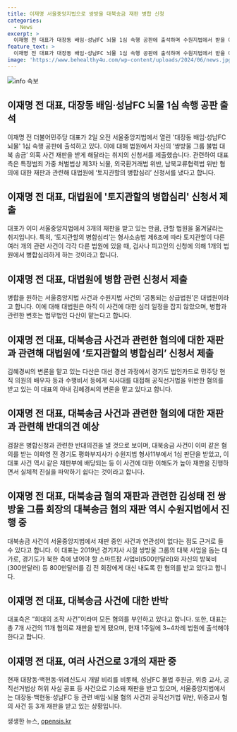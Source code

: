```yaml
---
title: 이재명 서울중앙지법으로 쌍방울 대북송금 재판 병합 신청
categories:
  - News
excerpt: >
  이재명 전 대표가 대장동 배임·성남FC 뇌물 1심 속행 공판에 출석하며 수원지법에서 받을 예정이었던 쌍방울 그룹 불법 대북 송금 의혹 재판을 서울중앙지법으로 옮길 것을 법원에 신청했다. 대법원에 토지관할의 병합심리 신청서를 내며, 이를 바탕으로 서울중앙지법 사건과 수원지법 사건을 병합하여 대법원에서 병합심리 여부를 결정할 것으로 보인다. 현재 대장동·백현동·성남FC 등 관련 배임·뇌물 혐의 사건과 공직선거법 위반, 위증교사 혐의 사건 등 3개 재판을 받고 있는 이 전 대표는 많은 재판을 앞두고 있다. 따라서 병합 여부는 주목될 전망이며, 이번 사건은 국내외에서 큰 화제가 될 것이다.
feature_text: >
  이재명 전 대표가 대장동 배임·성남FC 뇌물 1심 속행 공판에 출석하며 수원지법에서 받을 예정이었던 쌍방울 그룹 불법 대북 송금 의혹 재판을 서울중앙지법으로 옮길 것을 법원에 신청했다. 대법원에 토지관할의 병합심리 신청서를 내며, 이를 바탕으로 서울중앙지법 사건과 수원지법 사건을 병합하여 대법원에서 병합심리 여부를 결정할 것으로 보인다. 현재 대장동·백현동·성남FC 등 관련 배임·뇌물 혐의 사건과 공직선거법 위반, 위증교사 혐의 사건 등 3개 재판을 받고 있는 이 전 대표는 많은 재판을 앞두고 있다. 따라서 병합 여부는 주목될 전망이며, 이번 사건은 국내외에서 큰 화제가 될 것이다.
image: 'https://www.behealthy4u.com/wp-content/uploads/2024/06/news.jpg'
---
```


<p><img src="https://www.behealthy4u.com/wp-content/uploads/2024/06/news.jpg" alt="info 속보" /></p>

<h2 data-ke-size="size26">이재명 전 대표, 대장동 배임·성남FC 뇌물 1심 속행 공판 출석</h2>

<p data-ke-size="size16">이재명 전 더불어민주당 대표가 2일 오전 서울중앙지법에서 열린 '대장동 배임·성남FC 뇌물' 1심 속행 공판에 출석하고 있다. 이에 대해 법원에서 자신의 ‘쌍방울 그룹 불법 대북 송금’ 의혹 사건 재판을 받게 해달라는 취지의 신청서를 제출했습니다. 관련하여 대표측은 특정범죄 가중 처벌법상 제3자 뇌물, 외국환거래법 위반, 남북교류협력법 위반 혐의에 대한 재판과 관련해 대법원에 ‘토지관할의 병합심리’ 신청서를 냈다고 합니다.</p>

<h2 data-ke-size="size26">이재명 전 대표, 대법원에 '토지관할의 병합심리' 신청서 제출</h2>

<p data-ke-size="size16">대표가 이미 서울중앙지법에서 3개의 재판을 받고 있는 만큼, 관할 법원을 옮겨달라는 취지입니다. 특히, ‘토지관할의 병합심리’는 형사소송법 제6조에 따라 토지관할이 다른 여러 개의 관련 사건이 각각 다른 법원에 있을 때, 검사나 피고인의 신청에 의해 1개의 법원에서 병합심리하게 하는 것이라고 합니다.</p>

<h2 data-ke-size="size26">이재명 전 대표, 대법원에 병합 관련 신청서 제출</h2>

<p data-ke-size="size16">병합을 원하는 서울중앙지법 사건과 수원지법 사건의 ‘공통되는 상급법원’은 대법원이라고 합니다. 이에 대해 대법원은 아직 이 사건에 대한 심리 일정을 잡지 않았으며, 병합과 관련한 변호는 법무법인 다산이 맡는다고 합니다.</p>

<h2 data-ke-size="size26">이재명 전 대표, 대북송금 사건과 관련한 혐의에 대한 재판과 관련해 대법원에 ‘토지관할의 병합심리’ 신청서 제출</h2>

<p data-ke-size="size16">김혜경씨의 변론을 맡고 있는 다산은 대선 경선 과정에서 경기도 법인카드로 민주당 현직 의원의 배우자 등과 수행비서 등에게 식사대를 대접해 공직선거법을 위반한 혐의를 받고 있는 이 대표의 아내 김혜경씨의 변론을 맡고 있다고 합니다.</p>

<h2 data-ke-size="size26">이재명 전 대표, 대북송금 사건과 관련한 혐의에 대한 재판과 관련해 반대의견 예상</h2>

<p data-ke-size="size16">검찰은 병합신청과 관련한 반대의견을 낼 것으로 보이며, 대북송금 사건이 이미 같은 혐의를 받는 이화영 전 경기도 평화부지사가 수원지법 형사11부에서 1심 판단을 받았고, 이 대표 사건 역시 같은 재판부에 배당되는 등 이 사건에 대한 이해도가 높아 재판을 진행하면서 실체적 진실을 파악하기 쉽다는 것이라고 합니다.</p>

<h2 data-ke-size="size26">이재명 전 대표, 대북송금 혐의 재판과 관련한 김성태 전 쌍방울 그룹 회장의 대북송금 혐의 재판 역시 수원지법에서 진행 중</h2>

<p data-ke-size="size16">대북송금 사건이 서울중앙지법에서 재판 중인 사건과 연관성이 없다는 점도 근거로 들 수 있다고 합니다. 이 대표는 2019년 경기지사 시절 쌍방울 그룹의 대북 사업을 돕는 대가로, 경기도가 북한 측에 냈어야 할 스마트팜 사업비(500만달러)와 자신의 방북비(300만달러) 등 800만달러를 김 전 회장에게 대신 내도록 한 혐의를 받고 있다고 합니다.</p>

<h2 data-ke-size="size26">이재명 전 대표, 대북송금 사건에 대한 반박</h2>

<p data-ke-size="size16">대표측은 “희대의 조작 사건”이라며 모든 혐의를 부인하고 있다고 합니다. 또한, 대표는 총 7개 사건의 11개 혐의로 재판을 받게 됐으며, 현재 1주일에 3~4차례 법원에 출석해야 한다고 합니다.</p>

<h2 data-ke-size="size26">이재명 전 대표, 여러 사건으로 3개의 재판 중</h2>

<p data-ke-size="size16">현재 대장동·백현동·위례신도시 개발 비리를 비롯해, 성남FC 불법 후원금, 위증 교사, 공직선거법상 허위 사실 공표 등 사건으로 기소돼 재판을 받고 있으며, 서울중앙지법에서는 대장동·백현동·성남FC 등 관련 배임·뇌물 혐의 사건과 공직선거법 위반, 위증교사 혐의 사건 등 3개 재판을 받고 있는 상황입니다.</p>
생생한 뉴스, <a href="https://opensis.kr" rel="dofollow">opensis.kr</a>


